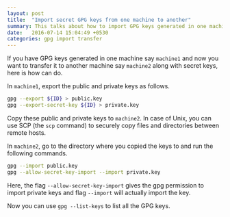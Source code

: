 ```yaml
---
layout: post
title:  "Import secret GPG keys from one machine to another"
summary: This talks about how to import GPG keys generated in one machine to another, along with secret keys.
date:   2016-07-14 15:04:49 +0530
categories: gpg import transfer
---
```


If you have GPG keys generated in one machine say `machine1` and now you want to transfer it to another machine say `machine2` along with secret keys, here is how can do.

In `machine1`, export the public and private keys as follows.

```sh
gpg --export ${ID} > public.key
gpg --export-secret-key ${ID} > private.key

```
Copy these public and private keys to `machine2`. In case of Unix, you can use SCP (the `scp` command) to securely copy files and directories between remote hosts.

In `machine2`, go to the directory where you copied the keys to and run the following commands.

```sh
gpg --import public.key
gpg --allow-secret-key-import --import private.key
```

Here, the flag `--allow-secret-key-import` gives the gpg permission to import private keys and flag `--import` will actually import the key.

Now you can use `gpg --list-keys` to list all the GPG keys.
